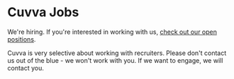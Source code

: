 # Cuvva Jobs

We're hiring. If you're interested in working with us, [check out our open positions](https://cuvva.workable.com/).

Cuvva is very selective about working with recruiters. Please don't contact us out of the blue - we won't work with you. If we want to engage, we will contact you.
